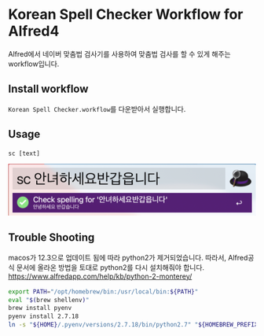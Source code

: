 # Korean Spell Checker Workflow for Alfred4

Alfred에서 네이버 맞춤법 검사기를 사용하여 맞춤법 검사를 할 수 있게 해주는 workflow입니다.

## Install workflow
`Korean Spell Checker.workflow`를 다운받아서 실행합니다.

## Usage
```
sc [text]
```
![sample](./%E1%84%89%E1%85%B3%E1%84%8F%E1%85%B3%E1%84%85%E1%85%B5%E1%86%AB%E1%84%89%E1%85%A3%E1%86%BA%202021-09-12%20%E1%84%8B%E1%85%A9%E1%84%8C%E1%85%A5%E1%86%AB%2010.45.05.png)


## Trouble Shooting
macos가 12.3으로 업데이트 됨에 따라 python2가 제거되었습니다.
따라서, Alfred공식 문서에 올라온 방법을 토대로 python2를 다시 설치해줘야 합니다.
https://www.alfredapp.com/help/kb/python-2-monterey/

```bash
export PATH="/opt/homebrew/bin:/usr/local/bin:${PATH}"
eval "$(brew shellenv)"
brew install pyenv
pyenv install 2.7.18
ln -s "${HOME}/.pyenv/versions/2.7.18/bin/python2.7" "${HOMEBREW_PREFIX}/bin/python"
```

